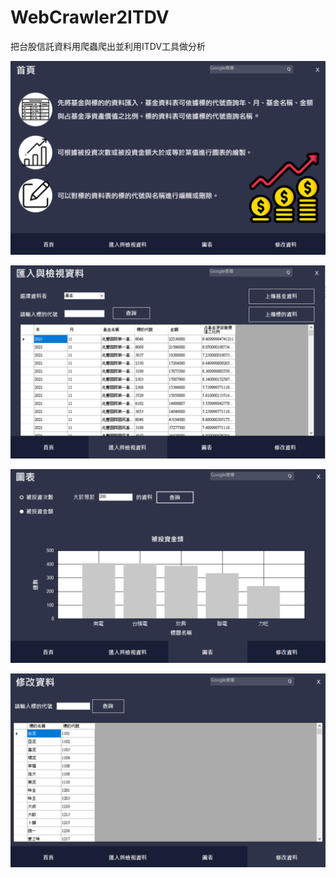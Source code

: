 # WebCrawler2ITDV
把台股信託資料用爬蟲爬出並利用ITDV工具做分析

![alt text](https://github.com/helgesander02/Crawler2ITDV/blob/main/image/img1.png)

![alt text](https://github.com/helgesander02/Crawler2ITDV/blob/main/image/img2.png)

![alt text](https://github.com/helgesander02/Crawler2ITDV/blob/main/image/img3.png)

![alt text](https://github.com/helgesander02/Crawler2ITDV/blob/main/image/img4.png)
